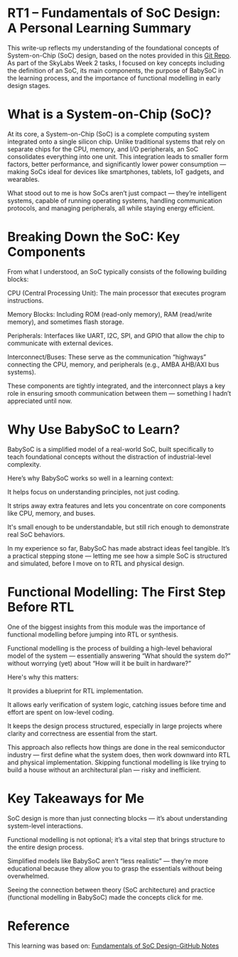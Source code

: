 # RT1 – Fundamentals of SoC Design: A Personal Learning Summary

This write-up reflects my understanding of the foundational concepts of System-on-Chip (SoC) design, based on the notes provided in this [Git Repo](https://github.com/hemanthkumardm/SFAL-VSD-SoC-Journey/tree/main/11.%20Fundamentals%20of%20SoC%20Design). As part of the SkyLabs Week 2 tasks, I focused on key concepts including the definition of an SoC, its main components, the purpose of BabySoC in the learning process, and the importance of functional modelling in early design stages.

# What is a System-on-Chip (SoC)?

At its core, a System-on-Chip (SoC) is a complete computing system integrated onto a single silicon chip. Unlike traditional systems that rely on separate chips for the CPU, memory, and I/O peripherals, an SoC consolidates everything into one unit. This integration leads to smaller form factors, better performance, and significantly lower power consumption — making SoCs ideal for devices like smartphones, tablets, IoT gadgets, and wearables.

What stood out to me is how SoCs aren’t just compact — they’re intelligent systems, capable of running operating systems, handling communication protocols, and managing peripherals, all while staying energy efficient.

# Breaking Down the SoC: Key Components

From what I understood, an SoC typically consists of the following building blocks:

CPU (Central Processing Unit): The main processor that executes program instructions.

Memory Blocks: Including ROM (read-only memory), RAM (read/write memory), and sometimes flash storage.

Peripherals: Interfaces like UART, I2C, SPI, and GPIO that allow the chip to communicate with external devices.

Interconnect/Buses: These serve as the communication “highways” connecting the CPU, memory, and peripherals (e.g., AMBA AHB/AXI bus systems).

These components are tightly integrated, and the interconnect plays a key role in ensuring smooth communication between them — something I hadn’t appreciated until now.

# Why Use BabySoC to Learn?

BabySoC is a simplified model of a real-world SoC, built specifically to teach foundational concepts without the distraction of industrial-level complexity.

Here’s why BabySoC works so well in a learning context:

It helps focus on understanding principles, not just coding.

It strips away extra features and lets you concentrate on core components like CPU, memory, and buses.

It's small enough to be understandable, but still rich enough to demonstrate real SoC behaviors.

In my experience so far, BabySoC has made abstract ideas feel tangible. It’s a practical stepping stone — letting me see how a simple SoC is structured and simulated, before I move on to RTL and physical design.

# Functional Modelling: The First Step Before RTL

One of the biggest insights from this module was the importance of functional modelling before jumping into RTL or synthesis.

Functional modelling is the process of building a high-level behavioral model of the system — essentially answering “What should the system do?” without worrying (yet) about “How will it be built in hardware?”

Here's why this matters:

It provides a blueprint for RTL implementation.

It allows early verification of system logic, catching issues before time and effort are spent on low-level coding.

It keeps the design process structured, especially in large projects where clarity and correctness are essential from the start.

This approach also reflects how things are done in the real semiconductor industry — first define what the system does, then work downward into RTL and physical implementation. Skipping functional modelling is like trying to build a house without an architectural plan — risky and inefficient.

# Key Takeaways for Me

SoC design is more than just connecting blocks — it’s about understanding system-level interactions.

Functional modelling is not optional; it’s a vital step that brings structure to the entire design process.

Simplified models like BabySoC aren’t “less realistic” — they’re more educational because they allow you to grasp the essentials without being overwhelmed.

Seeing the connection between theory (SoC architecture) and practice (functional modelling in BabySoC) made the concepts click for me.

# Reference

This learning was based on:
[Fundamentals of SoC Design-GitHub Notes](https://github.com/hemanthkumardm/SFAL-VSD-SoC-Journey/tree/main/11.%20Fundamentals%20of%20SoC%20Design)













































